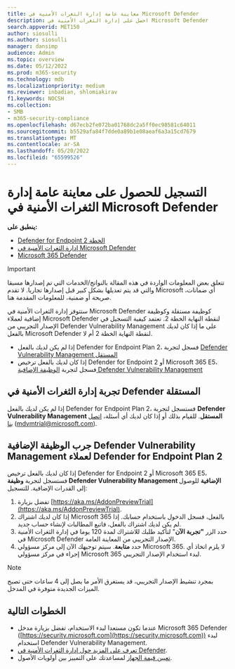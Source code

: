 ```yaml
---
title: معاينة عامة إدارة الثغرات الأمنية في Microsoft Defender
description: احصل على إدارة الثغرات الأمنية في Microsoft Defender
search.appverid: MET150
author: siosulli
ms.author: siosulli
manager: dansimp
audience: Admin
ms.topic: overview
ms.date: 05/12/2022
ms.prod: m365-security
ms.technology: mdb
ms.localizationpriority: medium
ms.reviewer: inbadian, shlomiakirav
f1.keywords: NOCSH
ms.collection:
- SMB
- m365-security-compliance
ms.openlocfilehash: d67ecb2fe072ba01768dc2a5ff0ec98581c64011
ms.sourcegitcommit: b5529afa84f7dde0a89b1e08aeaf6a3a15cd7679
ms.translationtype: MT
ms.contentlocale: ar-SA
ms.lasthandoff: 05/20/2022
ms.locfileid: "65599526"
---
```

# <a name="sign-up-for-microsoft-defender-vulnerability-management-public-preview"></a>التسجيل للحصول على معاينة عامة إدارة الثغرات الأمنية في Microsoft Defender

**ينطبق على:**

- [Defender for Endpoint الخطة 2](https://go.microsoft.com/fwlink/?linkid=2154037)
- [إدارة الثغرات الأمنية في Microsoft Defender](index.yml)
- [Microsoft 365 Defender](https://go.microsoft.com/fwlink/?linkid=2118804)

> [!IMPORTANT]
> تتعلق بعض المعلومات الواردة في هذه المقالة بالنواتج/الخدمات التي تم إصدارها مسبقا والتي قد يتم تعديلها بشكل كبير قبل إصدارها تجاريا. لا تقدم Microsoft أي ضمانات، صريحة أو ضمنية، للمعلومات المقدمة هنا.

ستتوفر إدارة الثغرات الأمنية في Microsoft Defender كوظيفة مستقلة وكوظيفة إضافية لعملاء Microsoft Defender لنقطة النهاية الخطة 2. تعتمد كيفية التسجيل في الإصدار التجريبي من Defender Vulnerability Management على ما إذا كان لديك بالفعل Microsoft Defender لنقطة النهاية الخطة 2 أم لا.

- إذا لم يكن لديك بالفعل Defender for Endpoint Plan 2، فسجل لتجربة [Defender Vulnerability Management المستقل](#try-defender-vulnerability-management-standalone)
- إذا كان لديك بالفعل ترخيص Defender for Endpoint 2 أو Microsoft 365 E5، فسجل لتجربة [الوظيفة الإضافية Defender Vulnerability Management](#try-the-defender-vulnerability-management-add-on-for-defender-for-endpoint-plan-2-customers)

## <a name="try-defender-vulnerability-management-standalone"></a>تجربة إدارة الثغرات الأمنية في Defender المستقلة

إذا لم يكن لديك بالفعل Defender for Endpoint Plan 2، فستسجل لتجربة **Defender Vulnerability Management المستقل**. للقيام بذلك أو إذا كان لديك أي أسئلة، [اتصل بنا](mailto:mdvmtrial@microsoft.com) (mdvmtrial@microsoft.com).

## <a name="try-the-defender-vulnerability-management-add-on-for-defender-for-endpoint-plan-2-customers"></a>جرب الوظيفة الإضافية Defender Vulnerability Management لعملاء Defender for Endpoint Plan 2

إذا كان لديك بالفعل ترخيص Defender for Endpoint 2 أو Microsoft 365 E5، فستسجل لتجربة **وظيفة Defender Vulnerability Management الإضافية** للوصول إلى القدرات الإضافية. للتسجيل:

1. تفضل بزيارة [https://aka.ms/AddonPreviewTrial](https://aka.ms/AddonPreviewTrial).
2. إذا كان لديك اشتراك Microsoft 365 بالفعل، فسجل الدخول باستخدام حسابك. إذا لم يكن لديك اشتراك بالفعل، فاتبع المطالبات لإنشاء حساب جديد.
3. حدد الزر **"تجربة الآن**" لتأكيد طلبك للاشتراك لمدة 120 يوما في إدارة الثغرات الأمنية في Microsoft Defender الإصدار التجريبي من المعاينة العامة.
4. حدد **متابعة**. سيتم توجيهك الآن إلى مركز مسؤولي Microsoft 365. لا يلزم اتخاذ أي إجراء في مركز مسؤولي Microsoft 365 لبدء استخدام الإصدار التجريبي.

> [!NOTE]
> بمجرد تنشيط الإصدار التجريبي، قد يستغرق الأمر ما يصل إلى 4 ساعات حتى تصبح الميزات الجديدة متوفرة في المدخل.

## <a name="next-steps"></a>الخطوات التالية

- عندما تكون مستعدا لبدء الاستخدام، تفضل بزيارة مدخل Microsoft 365 Defender ([https://security.microsoft.com](https://security.microsoft.com)) لبدء استخدام Defender Vulnerability Management.
- [تعرف على المزيد حول إدارة الثغرات الأمنية في Defender](defender-vulnerability-management.md).
- [تعيين قيمة الجهاز](tvm-assign-device-value.md) لمساعدتك على التمييز بين أولويات الأصول.
